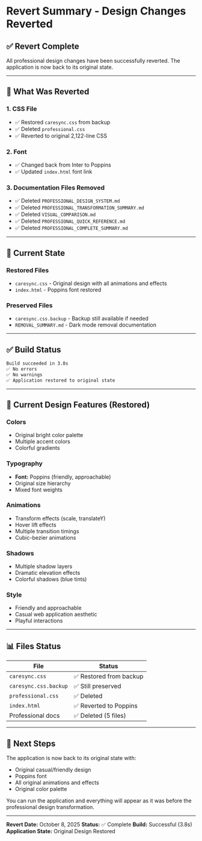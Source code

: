 # Revert Summary - Design Changes Reverted

## ✅ Revert Complete

All professional design changes have been successfully reverted. The application is now back to its original state.

---

## 🔄 What Was Reverted

### 1. **CSS File**
- ✅ Restored `caresync.css` from backup
- ✅ Deleted `professional.css`
- ✅ Reverted to original 2,122-line CSS

### 2. **Font**
- ✅ Changed back from Inter to Poppins
- ✅ Updated `index.html` font link

### 3. **Documentation Files Removed**
- ✅ Deleted `PROFESSIONAL_DESIGN_SYSTEM.md`
- ✅ Deleted `PROFESSIONAL_TRANSFORMATION_SUMMARY.md`
- ✅ Deleted `VISUAL_COMPARISON.md`
- ✅ Deleted `PROFESSIONAL_QUICK_REFERENCE.md`
- ✅ Deleted `PROFESSIONAL_COMPLETE_SUMMARY.md`

---

## 📁 Current State

### Restored Files
- `caresync.css` - Original design with all animations and effects
- `index.html` - Poppins font restored

### Preserved Files
- `caresync.css.backup` - Backup still available if needed
- `REMOVAL_SUMMARY.md` - Dark mode removal documentation

---

## ✅ Build Status

```bash
Build succeeded in 3.8s
✅ No errors
✅ No warnings
✅ Application restored to original state
```

---

## 🎨 Current Design Features (Restored)

### Colors
- Original bright color palette
- Multiple accent colors
- Colorful gradients

### Typography
- **Font:** Poppins (friendly, approachable)
- Original size hierarchy
- Mixed font weights

### Animations
- Transform effects (scale, translateY)
- Hover lift effects
- Multiple transition timings
- Cubic-bezier animations

### Shadows
- Multiple shadow layers
- Dramatic elevation effects
- Colorful shadows (blue tints)

### Style
- Friendly and approachable
- Casual web application aesthetic
- Playful interactions

---

## 📊 Files Status

| File | Status |
|------|--------|
| `caresync.css` | ✅ Restored from backup |
| `caresync.css.backup` | ✅ Still preserved |
| `professional.css` | ✅ Deleted |
| `index.html` | ✅ Reverted to Poppins |
| Professional docs | ✅ Deleted (5 files) |

---

## 🚀 Next Steps

The application is now back to its original state with:
- Original casual/friendly design
- Poppins font
- All original animations and effects
- Original color palette

You can run the application and everything will appear as it was before the professional design transformation.

---

**Revert Date:** October 8, 2025
**Status:** ✅ Complete
**Build:** Successful (3.8s)
**Application State:** Original Design Restored
